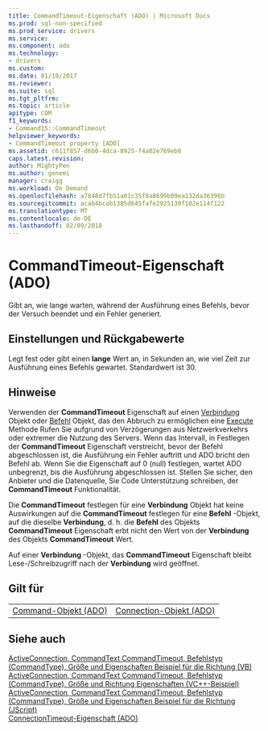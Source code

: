 ```yaml
---
title: CommandTimeout-Eigenschaft (ADO) | Microsoft Docs
ms.prod: sql-non-specified
ms.prod_service: drivers
ms.service: 
ms.component: ado
ms.technology:
- drivers
ms.custom: 
ms.date: 01/19/2017
ms.reviewer: 
ms.suite: sql
ms.tgt_pltfrm: 
ms.topic: article
apitype: COM
f1_keywords:
- Command15::CommandTimeout
helpviewer_keywords:
- CommandTimeout property [ADO]
ms.assetid: c611f857-d6b0-4dca-8925-f4a02e769eb0
caps.latest.revision: 
author: MightyPen
ms.author: genemi
manager: craigg
ms.workload: On Demand
ms.openlocfilehash: a7848d7fb51a01c35f8a8699b89ea132da36396b
ms.sourcegitcommit: acab4bcab1385d645fafe2925130f102e114f122
ms.translationtype: MT
ms.contentlocale: de-DE
ms.lasthandoff: 02/09/2018
---
```

# <a name="commandtimeout-property-ado"></a>CommandTimeout-Eigenschaft (ADO)
Gibt an, wie lange warten, während der Ausführung eines Befehls, bevor der Versuch beendet und ein Fehler generiert.  
  
## <a name="settings-and-return-values"></a>Einstellungen und Rückgabewerte  
 Legt fest oder gibt einen **lange** Wert an, in Sekunden an, wie viel Zeit zur Ausführung eines Befehls gewartet. Standardwert ist 30.  
  
## <a name="remarks"></a>Hinweise  
 Verwenden der **CommandTimeout** Eigenschaft auf einen [Verbindung](../../../ado/reference/ado-api/connection-object-ado.md) Objekt oder [Befehl](../../../ado/reference/ado-api/command-object-ado.md) Objekt, das den Abbruch zu ermöglichen eine [Execute](../../../ado/reference/ado-api/execute-method-ado-command.md) Methode Rufen Sie aufgrund von Verzögerungen aus Netzwerkverkehrs oder extremer die Nutzung des Servers. Wenn das Intervall, in Festlegen der **CommandTimeout** Eigenschaft verstreicht, bevor der Befehl abgeschlossen ist, die Ausführung ein Fehler auftritt und ADO bricht den Befehl ab. Wenn Sie die Eigenschaft auf 0 (null) festlegen, wartet ADO unbegrenzt, bis die Ausführung abgeschlossen ist. Stellen Sie sicher, den Anbieter und die Datenquelle, Sie Code Unterstützung schreiben, der **CommandTimeout** Funktionalität.  
  
 Die **CommandTimeout** festlegen für eine **Verbindung** Objekt hat keine Auswirkungen auf die **CommandTimeout** festlegen für eine **Befehl** -Objekt, auf die dieselbe **Verbindung**, d. h. die **Befehl** des Objekts **CommandTimeout** Eigenschaft erbt nicht den Wert von der **Verbindung** des Objekts **CommandTimeout** Wert.  
  
 Auf einer **Verbindung** -Objekt, das **CommandTimeout** Eigenschaft bleibt Lese-/Schreibzugriff nach der **Verbindung** wird geöffnet.  
  
## <a name="applies-to"></a>Gilt für  
  
|||  
|-|-|  
|[Command-Objekt (ADO)](../../../ado/reference/ado-api/command-object-ado.md)|[Connection-Objekt (ADO)](../../../ado/reference/ado-api/connection-object-ado.md)|  
  
## <a name="see-also"></a>Siehe auch  
 [ActiveConnection, CommandText CommandTimeout, Befehlstyp (CommandType), Größe und Eigenschaften Beispiel für die Richtung (VB)](../../../ado/reference/ado-api/activeconnection-commandtext-commandtimeout-commandtype-size-example-vb.md)   
 [ActiveConnection, CommandText CommandTimeout, Befehlstyp (CommandType), Größe und Richtung Eigenschaften (VC++-Beispiel)](../../../ado/reference/ado-api/activeconnection-commandtext-commandtimeout-commandtype-size-example-vc.md)   
 [ActiveConnection, CommandText CommandTimeout, Befehlstyp (CommandType), Größe und Eigenschaften Beispiel für die Richtung (JScript)](../../../ado/reference/ado-api/activeconnection-commandtext-timeout-type-size-example-jscript.md)   
 [ConnectionTimeout-Eigenschaft (ADO)](../../../ado/reference/ado-api/connectiontimeout-property-ado.md)
